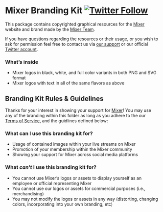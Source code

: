 # Mixer Branding Kit [![Twitter Follow](https://img.shields.io/twitter/follow/WatchMixer.svg?style=social&label=@WatchMixer&style=flat-square)](http://www.twitter.com/WatchMixer)

This package contains copyrighted graphical resources for the [Mixer](https://mixer.com) website and brand made by the [Mixer Team](https://www.mixer.com/about/).

If you have questions regarding the resources or their usage, or you wish to ask for permission feel free to contact us via [our support](https://www.mixer.com/contact) or our official [Twitter account](https://twitter.com/WatchMixer).

### What’s inside

- Mixer logos in black, white, and full color variants in both PNG and SVG format
- Mixer logos with text in all of the same flavors as above

## Branding Kit Rules & Guidelines

Thanks for your interest in showing your support for [Mixer](https://mixer.com/)! You may use any of the branding within this folder as long as you adhere to the our [Terms of Service](https://mixer.com/about/tos), and the guidlines defined below:

### What can I use this branding kit for?

 - Usage of contained images within your live streams on Mixer
 - Promotion of your membership within the Mixer community
 - Showing your support for Mixer across social media platforms

### What *can't* I use this branding kit for?

 - You cannot use Mixer’s logos or assets to display yourself as an employee or official representing Mixer
 - You cannot use our logos or assets for commercial purposes (i.e., merchandising)
 - You may not modify the logos or assets in any way (distorting, changing colors, incorporating into your own branding, etc)
 
